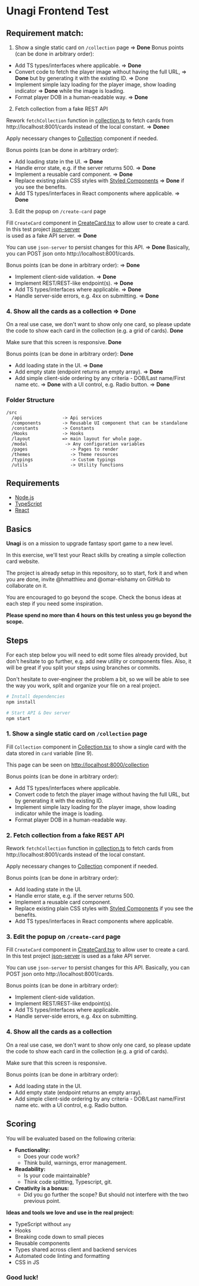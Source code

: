 # Unagi Frontend Test

## Requirement match:

1. Show a single static card on `/collection` page => **Done**
   Bonus points (can be done in arbitrary order):

- Add TS types/interfaces where applicable. => **Done**
- Convert code to fetch the player image without having the full URL, => **Done**
  but by generating it with the existing ID. => Done
- Implement simple lazy loading for the player image, show loading indicator => **Done**
  while the image is loading.
- Format player DOB in a human-readable way. => **Done**

2. Fetch collection from a fake REST API

Rework `fetchCollection` function in [collection.ts](/src/lib/collection.ts)
to fetch cards from http://localhost:8001/cards instead of the local constant. => **Done**e

Apply necessary changes to [Collection](/src/pages/Collection.tsx) component if needed.

Bonus points (can be done in arbitrary order):

- Add loading state in the UI. => **Done**
- Handle error state, e.g. if the server returns 500. => **Done**
- Implement a reusable card component. => **Done**
- Replace existing plain CSS styles with [Styled Components](https://styled-components.com/) => **Done**
  if you see the benefits.
- Add TS types/interfaces in React components where applicable. => **Done**

3. Edit the popup on `/create-card` page

Fill `CreateCard` component in [CreateCard.tsx](/src/pages/CreateCard.tsx) to allow user
to create a card. In this test project [json-server](https://github.com/typicode/json-server)  
is used as a fake API server. => **Done**

You can use `json-server` to persist changes for this API. => **Done**
Basically, you can POST json onto http://localhost:8001/cards.

Bonus points (can be done in arbitrary order): => **Done**

- Implement client-side validation. => **Done**
- Implement REST/REST-like endpoint(s). => **Done**
- Add TS types/interfaces where applicable. => **Done**
- Handle server-side errors, e.g. 4xx on submitting. => **Done**

### 4. Show all the cards as a collection => **Done**

On a real use case, we don't want to show only one card, so please update the code to show each
card in the collection (e.g. a grid of cards). **Done**

Make sure that this screen is responsive. **Done**

Bonus points (can be done in arbitrary order): **Done**

- Add loading state in the UI. => **Done**
- Add empty state (endpoint returns an empty array). => **Done**
- Add simple client-side ordering by any criteria - DOB/Last name/First name etc. => **Done**
  with a UI control, e.g. Radio button. => **Done**

### Folder Structure

```
/src
  /api               -> Api services
  /components        -> Reusable UI component that can be standalone
  /constants         -> Constants
  /Hooks             -> Hooks
  /layout            => main layout for whole page.
  /modal              -> Any configuration variables
  /pages                -> Pages to render
  /themes               -> Theme resources
  /typings              -> Custom typings
  /utils                -> Utility functions
```

## Requirements

- [Node.js](https://nodejs.org)
- [TypeScript](https://www.typescriptlang.org/)
- [React](https://reactjs.org/)

## Basics

**Unagi** is on a mission to upgrade fantasy sport game to a new level.

In this exercise, we'll test your React skills by creating a simple collection card website.

The project is already setup in this repository, so to start, fork it and when
you are done, invite @hmatthieu and @omar-elshamy on GitHub to collaborate on it.

You are encouraged to go beyond the scope. Check the bonus ideas at each step
if you need some inspiration.

**Please spend no more than 4 hours on this test unless you go beyond the scope.**

## Steps

For each step below you will need to edit some files already provided,
but don't hesitate to go further, e.g. add new utility or components files.
Also, it will be great if you split your steps using branches or commits.

Don't hesitate to over-engineer the problem a bit, so we will be able to see
the way you work, split and organize your file on a real project.

```sh
# Install dependencies
npm install

# Start API & Dev server
npm start
```

### 1. Show a single static card on `/collection` page

Fill `Collection` component in [Collection.tsx](src/pages/Collection.tsx) to show
a single card with the data stored in `card` variable (line 9).

This page can be seen on [http://localhost:8000/collection](http://localhost:8000/collection)

Bonus points (can be done in arbitrary order):

- Add TS types/interfaces where applicable.
- Convert code to fetch the player image without having the full URL,
  but by generating it with the existing ID.
- Implement simple lazy loading for the player image, show loading indicator
  while the image is loading.
- Format player DOB in a human-readable way.

### 2. Fetch collection from a fake REST API

Rework `fetchCollection` function in [collection.ts](/src/lib/collection.ts)
to fetch cards from http://localhost:8001/cards instead of the local constant.

Apply necessary changes to [Collection](/src/pages/Collection.tsx) component if needed.

Bonus points (can be done in arbitrary order):

- Add loading state in the UI.
- Handle error state, e.g. if the server returns 500.
- Implement a reusable card component.
- Replace existing plain CSS styles with [Styled Components](https://styled-components.com/)
  if you see the benefits.
- Add TS types/interfaces in React components where applicable.

### 3. Edit the popup on `/create-card` page

Fill `CreateCard` component in [CreateCard.tsx](/src/pages/CreateCard.tsx) to allow user
to create a card. In this test project [json-server](https://github.com/typicode/json-server)
is used as a fake API server.

You can use `json-server` to persist changes for this API.
Basically, you can POST json onto http://localhost:8001/cards.

Bonus points (can be done in arbitrary order):

- Implement client-side validation.
- Implement REST/REST-like endpoint(s).
- Add TS types/interfaces where applicable.
- Handle server-side errors, e.g. 4xx on submitting.

### 4. Show all the cards as a collection

On a real use case, we don't want to show only one card, so please update the code to show each
card in the collection (e.g. a grid of cards).

Make sure that this screen is responsive.

Bonus points (can be done in arbitrary order):

- Add loading state in the UI.
- Add empty state (endpoint returns an empty array).
- Add simple client-side ordering by any criteria - DOB/Last name/First name etc.
  with a UI control, e.g. Radio button.

## Scoring

You will be evaluated based on the following criteria:

- **Functionality:**
  - Does your code work?
  - Think build, warnings, error management.
- **Readability:**
  - Is your code maintainable?
  - Think code splitting, Typescript, git.
- **Creativity is a bonus:**
  - Did you go further the scope? But should not interfere with the two previous point.

**Ideas and tools we love and use in the real project:**

- TypeScript without `any`
- Hooks
- Breaking code down to small pieces
- Reusable components
- Types shared across client and backend services
- Automated code linting and formatting
- CSS in JS

### Good luck!
